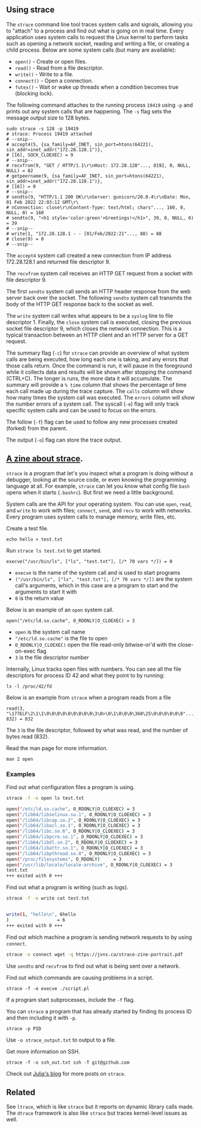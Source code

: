 ## Using strace

The `strace` command line tool traces system calls and signals, allowing you to
"attach" to a process and find out what is going on in real time. Every
application uses system calls to request the Linux kernel to perform tasks such
as opening a network socket, reading and writing a file, or creating a child
process. Below are some system calls (but many are available):

* `open()` - Create or open files.
* `read()` - Read from a file descriptor.
* `write()` - Write to a file.
* `connect()` - Open a connection.
* `futex()` - Wait or wake up threads when a condition becomes true (blocking
  lock).

The following command attaches to the running process `19419` using `-p` and
prints out any system calls that are happening. The `-s` flag sets the message
output size to 128 bytes.

```console
sudo strace -s 128 -p 19419
# strace: Process 19419 attached
# --snip--
# accept4(5, {sa_family=AF_INET, sin_port=htons(64221), sin_addr=inet_addr("172.28.128.1")},
# [16], SOCK_CLOEXEC) = 9
# --snip--
# recvfrom(9, "GET / HTTP/1.1\r\nHost: 172.28.128"..., 8192, 0, NULL, NULL) = 82
# getpeername(9, {sa_family=AF_INET, sin_port=htons(64221), sin_addr=inet_addr("172.28.128.1")},
# [16]) = 0
# --snip--
# sendto(9, "HTTP/1.1 200 OK\r\nServer: gunicorn/20.0.4\r\nDate: Mon, 01 Feb 2022 22:03:12 GMT\r\
# nConnection: close\r\nContent-Type: text/html; chars"..., 160, 0, NULL, 0) = 160
# sendto(9, "<h1 style='color:green'>Greetings!</h1>", 39, 0, NULL, 0) = 39
# --snip--
# write(1, "172.28.128.1 - - [01/Feb/2022:21"..., 88) = 88
# close(9) = 0
# --snip--
```

The `accept4` system call created a new connection from IP address 172.28.128.1
and returned file descriptor 9.

The `recvfrom` system call receives an HTTP GET request from a socket with file
descriptor 9.

The first `sendto` system call sends an HTTP header response from the web
server back over the socket. The following `sendto` system call transmits the
body of the HTTP GET response back to the socket as well.

The `write` system call writes what appears to be a `syslog` line to file
descriptor 1. Finally, the `close` system call is executed, closing the
previous socket file descriptor 9, which closes the network connection. This is
a typical transaction between an HTTP client and an HTTP server for a GET
request.

The summary flag (`-c`) for `strace` can provide an overview of what system
calls are being executed, how long each one is taking, and any errors that
those calls return. Once the command is run, it will pause in the foreground
while it collects data and results will be shown after stopping the command
(CTRL+C). The longer is runs, the more data it will accumulate. The summary
will provide a `% time` column that shows the percentage of time each call made
up during the trace capture. The `calls` column will show how many times the
system call was executed. The `errors` column will show the number errors of a
system call. The syscall (`-e`) flag will only track specific system calls and
can be used to focus on the errors.

The follow (`-f`) flag can be used to follow any new processes created (forked)
from the parent.

The output (`-o`) flag can store the trace output.

## [A zine about strace](https://jvns.ca/blog/2015/04/14/strace-zine/).

`strace` is a program that let's you inspect what a program is doing without a
debugger, looking at the source code, or even knowing the programming language
at all. For example, `strace` can let you know what config file `bash` opens
when it starts (`.bashrc`). But first we need a little background.

System calls are the API for your operating system. You can use `open`, `read`,
and `write` to work with files; `connect`, `send`, and `recv` to work with
networks. Every program uses system calls to manage memory, write files, etc.

Create a test file.

    echo hello > test.txt

Run `strace ls test.txt` to get started.

    execve("/usr/bin/ls", ["ls", "test.txt"], [/* 70 vars */]) = 0

* `execve` is the name of the system call and is used to start programs
* `("/usr/bin/ls", ["ls", "test.txt"], [/* 70 vars */])` are the system call's
arguments, which in this case are a program to start and the arguments to start
it with
* `0` is the return value

Below is an example of an `open` system call.

    open("/etc/ld.so.cache", O_RDONLY|O_CLOEXEC) = 3

* `open` is the system call name
* `"/etc/ld.so.cache"` is the file to open
* `O_RDONLY|O_CLOEXEC)` open the file read-only bitwise-or'd with the close-on-exec flag
* `3` is the file descriptor number

Internally, Linux tracks open files with numbers. You can see all the file
descriptors for process ID 42 and what they point to by running:

    ls -l /proc/42/fd

Below is an example from `strace` when a program reads from a file

    read(3, "\177ELF\2\1\1\0\0\0\0\0\0\0\0\0\3\0>\0\1\0\0\0\360\25\0\0\0\0\0\0"..., 832) = 832

The `3` is the file descriptor, followed by what was read, and the number of
bytes read (832).

Read the man page for more information.

    man 2 open

### Examples

Find out what configuration files a program is using.

```bash
strace -f -e open ls test.txt

open("/etc/ld.so.cache", O_RDONLY|O_CLOEXEC) = 3
open("/lib64/libselinux.so.1", O_RDONLY|O_CLOEXEC) = 3
open("/lib64/libcap.so.2", O_RDONLY|O_CLOEXEC) = 3
open("/lib64/libacl.so.1", O_RDONLY|O_CLOEXEC) = 3
open("/lib64/libc.so.6", O_RDONLY|O_CLOEXEC) = 3
open("/lib64/libpcre.so.1", O_RDONLY|O_CLOEXEC) = 3
open("/lib64/libdl.so.2", O_RDONLY|O_CLOEXEC) = 3
open("/lib64/libattr.so.1", O_RDONLY|O_CLOEXEC) = 3
open("/lib64/libpthread.so.0", O_RDONLY|O_CLOEXEC) = 3
open("/proc/filesystems", O_RDONLY)     = 3
open("/usr/lib/locale/locale-archive", O_RDONLY|O_CLOEXEC) = 3
test.txt
+++ exited with 0 +++
```

Find out what a program is writing (such as logs).

```bash
strace -f -e write cat test.txt


write(1, "hello\n", 6hello
)                  = 6
+++ exited with 0 +++
```

Find out which machine a program is sending network requests to by using `connect`.

```bash
strace -e connect wget -q https://jvns.ca/strace-zine-portrait.pdf
```

Use `sendto` and `recvfrom` to find out what is being sent over a network.

Find out which commands are causing problems in a script.

    strace -f -e execve ./script.pl

If a program start subprocesses, include the `-f` flag.

You can `strace` a program that has already started by finding its process ID
and then including it with `-p`.

    strace -p PID

Use `-o strace_output.txt` to output to a file.

Get more information on SSH.

    strace -f -o ssh_out.txt ssh -T git@github.com

Check out [Julia's blog](https://jvns.ca/categories/strace/) for more posts on
`strace`.

## Related

See `ltrace`, which is like `strace` but it reports on dynamic library calls
made. The `dtrace` framework is also like `strace` but traces kernel-level
issues as well.
